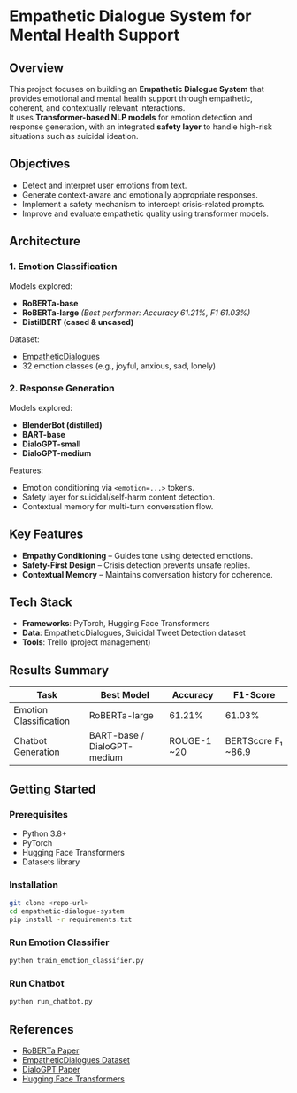# Empathetic Dialogue System for Mental Health Support

## Overview
This project focuses on building an **Empathetic Dialogue System** that provides emotional and mental health support through empathetic, coherent, and contextually relevant interactions.  
It uses **Transformer-based NLP models** for emotion detection and response generation, with an integrated **safety layer** to handle high-risk situations such as suicidal ideation.

## Objectives
- Detect and interpret user emotions from text.
- Generate context-aware and emotionally appropriate responses.
- Implement a safety mechanism to intercept crisis-related prompts.
- Improve and evaluate empathetic quality using transformer models.

## Architecture

### 1. Emotion Classification
Models explored:
- **RoBERTa-base**
- **RoBERTa-large** *(Best performer: Accuracy 61.21%, F1 61.03%)*
- **DistilBERT (cased & uncased)**

Dataset:
- [EmpatheticDialogues](https://huggingface.co/datasets/empathetic_dialogues)  
- 32 emotion classes (e.g., joyful, anxious, sad, lonely)

### 2. Response Generation
Models explored:
- **BlenderBot (distilled)**
- **BART-base**
- **DialoGPT-small**
- **DialoGPT-medium**

Features:
- Emotion conditioning via `<emotion=...>` tokens.
- Safety layer for suicidal/self-harm content detection.
- Contextual memory for multi-turn conversation flow.

## Key Features
- **Empathy Conditioning** – Guides tone using detected emotions.
- **Safety-First Design** – Crisis detection prevents unsafe replies.
- **Contextual Memory** – Maintains conversation history for coherence.

## Tech Stack
- **Frameworks**: PyTorch, Hugging Face Transformers
- **Data**: EmpatheticDialogues, Suicidal Tweet Detection dataset
- **Tools**: Trello (project management)

## Results Summary
| Task | Best Model | Accuracy | F1-Score |
|------|-----------|----------|----------|
| Emotion Classification | RoBERTa-large | 61.21% | 61.03% |
| Chatbot Generation | BART-base / DialoGPT-medium | ROUGE-1 ~20 | BERTScore F₁ ~86.9 |

## Getting Started

### Prerequisites
- Python 3.8+
- PyTorch
- Hugging Face Transformers
- Datasets library

### Installation
```bash
git clone <repo-url>
cd empathetic-dialogue-system
pip install -r requirements.txt
````

### Run Emotion Classifier

```bash
python train_emotion_classifier.py
```

### Run Chatbot

```bash
python run_chatbot.py
```

## References

* [RoBERTa Paper](https://arxiv.org/abs/1907.11692)
* [EmpatheticDialogues Dataset](https://arxiv.org/abs/1811.00207)
* [DialoGPT Paper](https://arxiv.org/abs/1911.00536)
* [Hugging Face Transformers](https://huggingface.co/docs/transformers/index)
